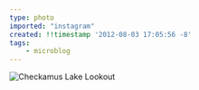 ```yaml
---
type: photo
imported: "instagram"
created: !!timestamp '2012-08-03 17:05:56 -8'
tags:
    - microblog
---
```

![Checkamus Lake Lookout](/media/images/photos/2012/08/8147494b846ef68db1a05bd05530480f.jpg)


